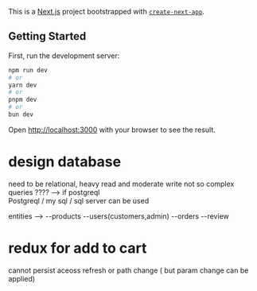This is a [Next.js](https://nextjs.org/) project bootstrapped with [`create-next-app`](https://github.com/vercel/next.js/tree/canary/packages/create-next-app).

## Getting Started

First, run the development server:

```bash
npm run dev
# or
yarn dev
# or
pnpm dev
# or
bun dev
```

Open [http://localhost:3000](http://localhost:3000) with your browser to see the result.

# design database
need to be relational, heavy read and moderate write
not so complex queries ????  --> if postgreql  
Postgreql / my sql / sql server can be used

entities -->
 --products
 --users(customers,admin)
 --orders
 --review


 # redux for add to cart 
 cannot persist aceoss refresh or path change ( but param change can be applied)


